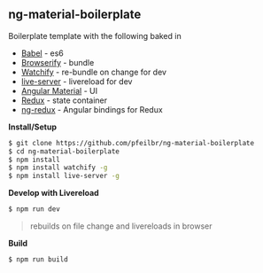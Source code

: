 ## ng-material-boilerplate

Boilerplate template with the following baked in

* [Babel](https://babeljs.io/) - es6
* [Browserify](http://browserify.org/) - bundle
* [Watchify](https://github.com/substack/watchify) - re-bundle on change for dev
* [live-server](https://github.com/tapio/live-server) - livereload for dev
* [Angular Material](https://material.angularjs.org) - UI
* [Redux](http://redux.js.org/) - state container
* [ng-redux](https://github.com/wbuchwalter/ng-redux) - Angular bindings for Redux

**Install/Setup**

```sh
$ git clone https://github.com/pfeilbr/ng-material-boilerplate
$ cd ng-material-boilerplate
$ npm install
$ npm install watchify -g
$ npm install live-server -g
```

**Develop with Livereload**

```sh
$ npm run dev
```

> rebuilds on file change and livereloads in browser

**Build**

```sh
$ npm run build
```
